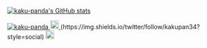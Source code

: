 [![kaku-panda's GitHub stats](https://github-readme-stats.vercel.app/api?username=kaku-panda
)](https://github.com/kaku-panda/github-readme-stats)

<p align="left">
  <a href="https://github.com/kaku-panda/kaku-panda/">
    <img src="https://komarev.com/ghpvc/?username=kaku-panda" alt="kaku-panda" />
  </a>
  <a href="http://twitter.com/kakupan34">
    <img height="20" src="https://img.shields.io/twitter/follow/kakupan34?label=Twitter&logo=twitter&style=flat" />
  </a>(https://img.shields.io/twitter/follow/kakupan34?style=social)
  <a href="https://github.com/kaku-panda">
    <img height="20" src="https://img.shields.io/github/followers/kaku-panda?label=follow&logo=github&style=flat" />
  </a>
</p>
